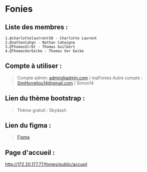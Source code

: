 # Fonies
## Liste des membres :

    1.@charlottelautrent50 - Charlotte Laurent
    2.@nathanCahgn - Nathan Cahaigne
    3.@ThomasGlrbt - Thomas Guilbert
    4.@ThomasVerEecke - Thomas Ver Eecke
    
## Compte à utiliser :
>Compte admin: admin@admin.com / mpFonies
>Autre compte : SimHorrellou14@gmail.com / Simon14

## Lien du thème bootstrap :

>Thème gratuit : Skydash

## Lien du figma :

>[Figma](https://www.figma.com/file/vWEqYlQReo36dTzo9c9I9B/Fonies?node-id=0%3A1&t=KS126AriK4vB7asi-1)

## Page d'accueil :

http://172.20.177.77/fonies/public/accueil
